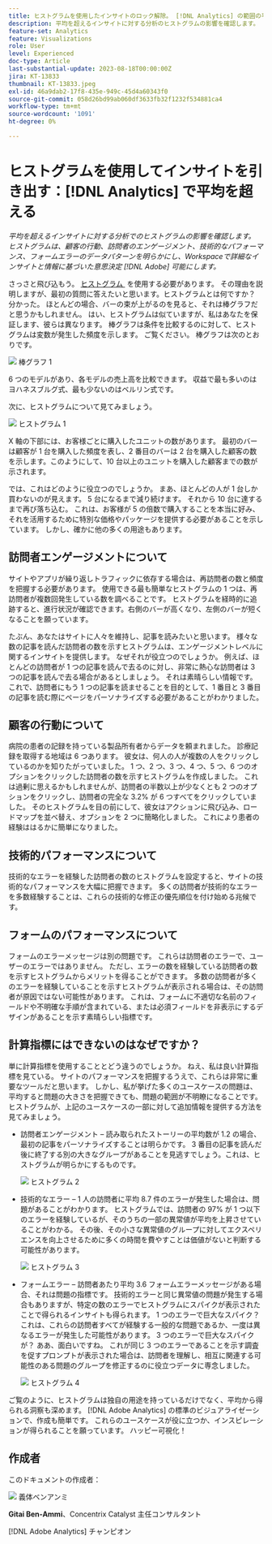 ```yaml
---
title: ヒストグラムを使用したインサイトのロック解除。 [!DNL Analytics] の範囲の平均を超える
description: 平均を超えるインサイトに対する分析のヒストグラムの影響を確認します。
feature-set: Analytics
feature: Visualizations
role: User
level: Experienced
doc-type: Article
last-substantial-update: 2023-08-18T00:00:00Z
jira: KT-13833
thumbnail: KT-13833.jpeg
exl-id: 46a9dab2-17f8-435e-949c-45d4a60343f0
source-git-commit: 058d26bd99ab060df3633fb32f1232f534881ca4
workflow-type: tm+mt
source-wordcount: '1091'
ht-degree: 0%

---
```


# ヒストグラムを使用してインサイトを引き出す：[!DNL Analytics] で平均を超える

_平均を超えるインサイトに対する分析でのヒストグラムの影響を確認します。 ヒストグラムは、顧客の行動、訪問者のエンゲージメント、技術的なパフォーマンス、フォームエラーのデータパターンを明らかにし、Workspaceで詳細なインサイトと情報に基づいた意思決定 [!DNL Adobe] 可能にします。_

さっさと飛び込もう。 [&#x200B; ヒストグラム &#x200B;](https://experienceleague.adobe.com/docs/analytics/analyze/analysis-workspace/visualizations/histogram.html?lang=ja) を使用する必要があります。 その理由を説明しますが、最初の質問に答えたいと思います。ヒストグラムとは何ですか？ 分かった。 ほとんどの場合、バーの束が上がるのを見ると、それは棒グラフだと思うかもしれません。 はい、ヒストグラムは似ていますが、私はあなたを保証します、彼らは異なります。 棒グラフは条件を比較するのに対して、ヒストグラムは変数が発生した頻度を示します。 ご覧ください。 棒グラフは次のとおりです。

![&#x200B; 棒グラフ 1](assets/bar-chart-1.png)

6 つのモデルがあり、各モデルの売上高を比較できます。 収益で最も多いのはヨハネスブルグ式、最も少ないのはベルリン式です。

次に、ヒストグラムについて見てみましょう。

![&#x200B; ヒストグラム 1](assets/histogram-1.png)

X 軸の下部には、お客様ごとに購入したユニットの数があります。 最初のバーは顧客が 1 台を購入した頻度を表し、2 番目のバーは 2 台を購入した顧客の数を示します。このようにして、10 台以上のユニットを購入した顧客までの数が示されます。

では、これはどのように役立つのでしょうか。 まあ、ほとんどの人が 1 台しか買わないのが見えます。 5 台になるまで減り続けます。 それから 10 台に達するまで再び落ち込む。 これは、お客様が 5 の倍数で購入することを本当に好み、それを活用するために特別な価格やパッケージを提供する必要があることを示しています。 しかし、確かに他の多くの用途もあります。

## 訪問者エンゲージメントについて

サイトやアプリが繰り返しトラフィックに依存する場合は、再訪問者の数と頻度を把握する必要があります。 使用できる最も簡単なヒストグラムの 1 つは、再訪問者が複数回発生している数を調べることです。 ヒストグラムを経時的に追跡すると、進行状況が確認できます。右側のバーが高くなり、左側のバーが短くなることを願っています。

たぶん、あなたはサイトに人々を維持し、記事を読みたいと思います。 様々な数の記事を読んだ訪問者の数を示すヒストグラムは、エンゲージメントレベルに関するインサイトを提供します。 なぜそれが役立つのでしょうか。 例えば、ほとんどの訪問者が 1 つの記事を読んで去るのに対し、非常に熱心な訪問者は 3 つの記事を読んで去る場合があるとしましょう。 それは素晴らしい情報です。 これで、訪問者にもう 1 つの記事を読ませることを目的として、1 番目と 3 番目の記事を読む際にページをパーソナライズする必要があることがわかりました。

## 顧客の行動について

病院の患者の記録を持っている製品所有者からデータを頼まれました。 診療記録を取得する地域は 6 つあります。 彼女は、何人の人が複数の人をクリックしているのかを知りたがっていました。 1 つ、2 つ、3 つ、4 つ、5 つ、6 つのオプションをクリックした訪問者の数を示すヒストグラムを作成しました。 これは過剰に思えるかもしれませんが、訪問者の半数以上が少なくとも 2 つのオプションをクリックし、訪問者の完全な 3.2% が 6 つすべてをクリックしていました。 そのヒストグラムを目の前にして、彼女はアクションに飛び込み、ロードマップを並べ替え、オプションを 2 つに簡略化しました。 これにより患者の経験ははるかに簡単になりました。

## 技術的パフォーマンスについて

技術的なエラーを経験した訪問者の数のヒストグラムを設定すると、サイトの技術的なパフォーマンスを大幅に把握できます。 多くの訪問者が技術的なエラーを多数経験することは、これらの技術的な修正の優先順位を付け始める兆候です。

## フォームのパフォーマンスについて

フォームのエラーメッセージは別の問題です。 これらは訪問者のエラーで、ユーザーのエラーではありません。 ただし、エラーの数を経験している訪問者の数を示すヒストグラムからメリットを得ることができます。 多数の訪問者が多くのエラーを経験していることを示すヒストグラムが表示される場合は、その訪問者が原因ではない可能性があります。 これは、フォームに不適切な名前のフィールドや不明確な手順が含まれている、または必須フィールドを非表示にするデザインがあることを示す素晴らしい指標です。

## 計算指標にはできないのはなぜですか？

単に計算指標を使用することとどう違うのでしょうか。 ねえ、私は良い計算指標を見ている。 サイトのパフォーマンスを把握するうえで、これらは非常に重要なツールだと思います。 しかし、私が挙げた多くのユースケースの問題は、平均すると問題の大きさを把握できても、問題の範囲が不明瞭になることです。 ヒストグラムが、上記のユースケースの一部に対して追加情報を提供する方法を見てみましょう。

- 訪問者エンゲージメント – 読み取られたストーリーの平均数が 1.2 の場合、最初の記事をパーソナライズすることは明らかです。 3 番目の記事を読んだ後に終了する別の大きなグループがあることを見逃すでしょう。これは、ヒストグラムが明らかにするものです。

  ![&#x200B; ヒストグラム 2](assets/histogram-2.png)

- 技術的なエラー – 1 人の訪問者に平均 8.7 件のエラーが発生した場合は、問題があることがわかります。 ヒストグラムでは、訪問者の 97% が 1 つ以下のエラーを経験しているが、そのうちの一部の異常値が平均を上昇させていることがわかる。 その後、その小さな異常値のグループに対してエクスペリエンスを向上させるために多くの時間を費やすことは価値がないと判断する可能性があります。

  ![&#x200B; ヒストグラム 3](assets/histogram-3.png)

- フォームエラー – 訪問者あたり平均 3.6 フォームエラーメッセージがある場合、それは問題の指標です。 技術的エラーと同じ異常値の問題が発生する場合もありますが、特定の数のエラーでヒストグラムにスパイクが表示されたことで得られるインサイトも得られます。 1 つのエラーで巨大なスパイク？ これは、これらの訪問者すべてが経験する一般的な問題であるか、一度は異なるエラーが発生した可能性があります。 3 つのエラーで巨大なスパイクが？ ああ、面白いですね。 これが同じ 3 つのエラーであることを示す調査を促すプロンプトが表示された場合は、訪問者を理解し、相互に関連する可能性のある問題のグループを修正するのに役立つデータに専念しました。

  ![&#x200B; ヒストグラム 4](assets/histogram-4.png)

ご覧のように、ヒストグラムは独自の用途を持っているだけでなく、平均から得られる洞察も深めます。 [!DNL Adobe Analytics] の標準のビジュアライゼーションで、作成も簡単です。 これらのユースケースが役に立つか、インスピレーションが得られることを願っています。 ハッピー可視化！

## 作成者

このドキュメントの作成者：

![&#x200B; 義体ベンアンミ &#x200B;](assets/gitai-headshot.png)

**Gitai Ben-Ammi**、Concentrix Catalyst 主任コンサルタント

[!DNL Adobe Analytics] チャンピオン
